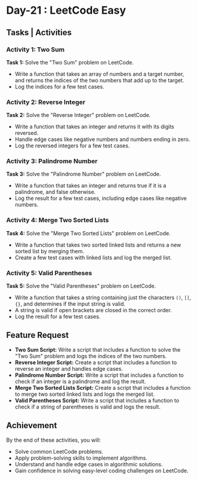 # Day-21 : LeetCode Easy

## Tasks | Activities

### Activity 1: Two Sum

**Task 1:** Solve the "Two Sum" problem on LeetCode.

- Write a function that takes an array of numbers and a target number, and returns the indices of the two numbers that add up to the target.
- Log the indices for a few test cases.

### Activity 2: Reverse Integer

**Task 2:** Solve the "Reverse Integer" problem on LeetCode.

- Write a function that takes an integer and returns it with its digits reversed.
- Handle edge cases like negative numbers and numbers ending in zero.
- Log the reversed integers for a few test cases.

### Activity 3: Palindrome Number

**Task 3:** Solve the "Palindrome Number" problem on LeetCode.

- Write a function that takes an integer and returns true if it is a palindrome, and false otherwise.
- Log the result for a few test cases, including edge cases like negative numbers.

### Activity 4: Merge Two Sorted Lists

**Task 4:** Solve the "Merge Two Sorted Lists" problem on LeetCode.

- Write a function that takes two sorted linked lists and returns a new sorted list by merging them.
- Create a few test cases with linked lists and log the merged list.

### Activity 5: Valid Parentheses

**Task 5:** Solve the "Valid Parentheses" problem on LeetCode.

- Write a function that takes a string containing just the characters `()`, `[]`, `{}`, and determines if the input string is valid.
- A string is valid if open brackets are closed in the correct order.
- Log the result for a few test cases.

## Feature Request

- **Two Sum Script:** Write a script that includes a function to solve the "Two Sum" problem and logs the indices of the two numbers.
- **Reverse Integer Script:** Create a script that includes a function to reverse an integer and handles edge cases.
- **Palindrome Number Script:** Write a script that includes a function to check if an integer is a palindrome and log the result.
- **Merge Two Sorted Lists Script:** Create a script that includes a function to merge two sorted linked lists and logs the merged list.
- **Valid Parentheses Script:** Write a script that includes a function to check if a string of parentheses is valid and logs the result.

## Achievement

By the end of these activities, you will:

- Solve common LeetCode problems.
- Apply problem-solving skills to implement algorithms.
- Understand and handle edge cases in algorithmic solutions.
- Gain confidence in solving easy-level coding challenges on LeetCode.
